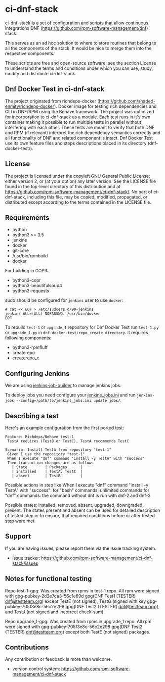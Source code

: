 ci-dnf-stack
============

ci-dnf-stack is a set of configuration and scripts that allow continuous
integrations DNF (https://github.com/rpm-software-management/dnf) stack.

This serves as an ad hoc solution to where to store routines that belong
to all the components of the stack. It would be nice to merge them into
the respective components.

These scripts are free and open-source software; see the section License
to understand the terms and conditions under which you can use, study,
modify and distribute ci-dnf-stack.

Dnf Docker Test in ci-dnf-stack
-------------------------------

The project originated from richdeps-docker (https://github.com/shaded-enmity/richdeps-docker).
Docker image for testing rich dependencies and CLI in DNF/RPM
using the Behave framework. The project was optimized for incorporation to
ci-dnf-stack as a module.
Each test runs in it's own container making it possible to run multiple tests
in parallel without interfering with each other. These tests are meant to
verify that both DNF and RPM (if relevant) interpret the rich dependency semantics
correctly and all functionality of DNF and related component is intact. Dnf Docker
Test use its own feature files and steps descriptions placed in its directory
(dnf-docker-test/).

License
-------

The project is licensed under the copyleft GNU General Public License;
either version 2, or (at your option) any later version. See the
LICENSE file found in the top-level directory of this distribution and
at https://github.com/rpm-software-management/ci-dnf-stack/. No part of
ci-dnf-stack, including this file, may be copied, modified, propagated,
or distributed except according to the terms contained in the LICENSE
file.

Requirements
------------

* python
* python3 >= 3.5
* jenkins
* docker
* git-core
* /usr/bin/rpmbuild
* docker

For building in COPR:
* python3-copr
* python3-beautifulsoup4
* python3-requests

sudo should be configured for `jenkins` user to use `docker`:
```
# cat << EOF > /etc/sudoers.d/99-jenkins
jenkins ALL=(ALL) NOPASSWD: /usr/bin/docker
EOF
```

To rebuild `test-1` or `upgrade_1` repository for Dnf Docker Test run
`test-1.py` or `upgrade_1.py` in `dnf-docker-test/repo_create directory`.
It requires following components:
* python3-rpmfluff
* createrepo
* createrepo_c

Configuring Jenkins
-------------------

We are using [jenkins-job-builder](http://docs.openstack.org/infra/jenkins-job-builder/)
to manage jenkins jobs.

To deploy jobs you need configure your [jenkins_jobs.ini](http://docs.openstack.org/infra/jenkins-job-builder/execution.html)
and run `jenkins-jobs --config=/path/to/jenkins_jobs.ini update jobs/`.

Describing a test
-----------------

Here's an example configuration from the first ported test:

```
Feature: Richdeps/Behave test-1
 TestA requires (TestB or TestC), TestA recommends TestC

Scenario: Install TestA from repository "test-1"
 Given I use the repository "test-1"
 When I execute "dnf" command "install -y TestA" with "success"
 Then transaction changes are as follows
   | State        | Packages      |
   | installed    | TestA, TestC  |
   | absent       | TestB         |

```

Possible actions in step like  When I execute "dnf" command "install -y TestA" with "success":
    for "bash" commands: unlimited commands
    for "dnf" commands: the command without dnf is run with dnf-2 and dnf-3

Possible states: installed, removed, absent, upgraded, downgraded, present. The states present and absent can be used
for detailed description of tested step or to ensure, that required conditions before or after tested step were met.

Support
-------

If you are having issues, please report them via the issue tracking
system.

- issue tracker: https://github.com/rpm-software-management/ci-dnf-stack/issues

Notes for functional testing
----------------------------

Repo test-1-gpg:
Was created from rpms in test-1 repo. All rpm were signed with gpg-pubkey-2d2e7ca3-56c1e69d	gpg(DNF Test1 (TESTER)
<dnf@testteam.org>) except TestE (not signed), TestG (signed with key gpg-pubkey-705f3e8c-56c2e298	gpg(DNF Test2
(TESTER) <dnf@testteam.org>)), and TestJ (not signed and incorrect check-sum).

Repo upgrade_1-gpg:
Was created from rpms in upgrade_1 repo. All rpm were signed with gpg-pubkey-705f3e8c-56c2e298	gpg(DNF Test2
(TESTER) <dnf@testteam.org>) except both TestE (not signed) packages.

Contributions
-------------

Any contribution or feedback is more than welcome.

- version control system: https://github.com/rpm-software-management/ci-dnf-stack
